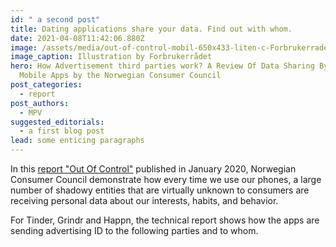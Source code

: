 ```yaml
---
id: " a second post"
title: Dating applications share your data. Find out with whom.
date: 2021-04-08T11:42:06.880Z
image: /assets/media/out-of-control-mobil-650x433-liten-c-Forbrukerradet-c.jpg
image_caption: Illustration by Forbrukerrådet
hero: How Advertisement third parties work? A Review Of Data Sharing By Popular
  Mobile Apps by the Norwegian Consumer Council
post_categories:
  - report
post_authors:
  - MPV
suggested_editorials:
  - a first blog post
lead: some enticing paragraphs
---
```

In this [report "Out Of Control"](https://www.forbrukerradet.no/undersokelse/no-undersokelsekategori/report-out-of-control/) published in January 2020, Norwegian Consumer Council demonstrate how every time we use our phones, a large number of shadowy entities that are virtually unknown to consumers are receiving personal data about our interests, habits, and behavior.

For Tinder, Grindr and Happn, the technical report shows how the apps are sending advertising ID to the following parties and to whom.

